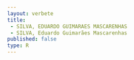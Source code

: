 ```yaml
---
layout: verbete
title:
 - SILVA, EDUARDO GUIMARAES MASCARENHAS
 - SILVA, Eduardo Guimarães Mascarenhas
published: false
type: R
---
```



